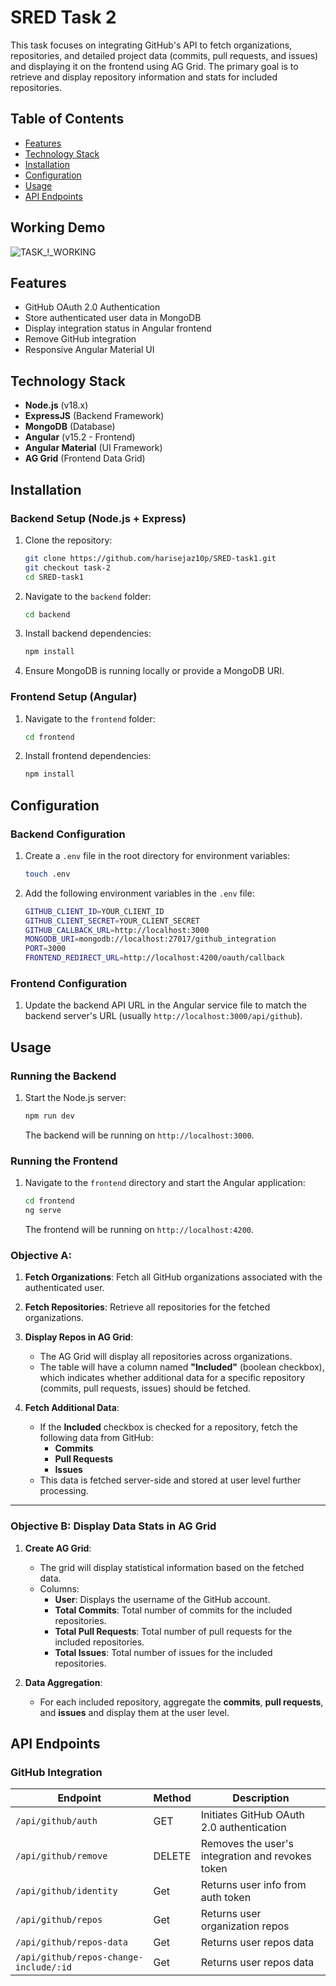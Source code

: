 # SRED Task 2

This task focuses on integrating GitHub's API to fetch organizations, repositories, and detailed project data (commits, pull requests, and issues) and displaying it on the frontend using AG Grid. The primary goal is to retrieve and display repository information and stats for included repositories.

## Table of Contents
- [Features](#features)
- [Technology Stack](#technology-stack)
- [Installation](#installation)
- [Configuration](#configuration)
- [Usage](#usage)
- [API Endpoints](#api-endpoints)

## Working Demo
![TASK_!_WORKING](https://github.com/user-attachments/assets/838e05ce-9c27-4637-84f8-7839aed24993)

## Features
- GitHub OAuth 2.0 Authentication
- Store authenticated user data in MongoDB
- Display integration status in Angular frontend
- Remove GitHub integration
- Responsive Angular Material UI

## Technology Stack
- **Node.js** (v18.x)
- **ExpressJS** (Backend Framework)
- **MongoDB** (Database)
- **Angular** (v15.2 - Frontend)
- **Angular Material** (UI Framework)
- **AG Grid** (Frontend Data Grid)

## Installation

### Backend Setup (Node.js + Express)

1. Clone the repository:

    ```bash
    git clone https://github.com/harisejaz10p/SRED-task1.git
    git checkout task-2
    cd SRED-task1
    ```
2. Navigate to the `backend` folder:

    ```bash
    cd backend
    ```
3. Install backend dependencies:

    ```bash
    npm install
    ```

3. Ensure MongoDB is running locally or provide a MongoDB URI.

### Frontend Setup (Angular)

1. Navigate to the `frontend` folder:

    ```bash
    cd frontend
    ```

2. Install frontend dependencies:

    ```bash
    npm install
    ```

## Configuration

### Backend Configuration

1. Create a `.env` file in the root directory for environment variables:

    ```bash
    touch .env
    ```

2. Add the following environment variables in the `.env` file:

    ```bash
    GITHUB_CLIENT_ID=YOUR_CLIENT_ID
    GITHUB_CLIENT_SECRET=YOUR_CLIENT_SECRET
    GITHUB_CALLBACK_URL=http://localhost:3000
    MONGODB_URI=mongodb://localhost:27017/github_integration
    PORT=3000
    FRONTEND_REDIRECT_URL=http://localhost:4200/oauth/callback
    ```

### Frontend Configuration

1. Update the backend API URL in the Angular service file to match the backend server's URL (usually `http://localhost:3000/api/github`).

## Usage

### Running the Backend

1. Start the Node.js server:

    ```bash
    npm run dev
    ```

    The backend will be running on `http://localhost:3000`.

### Running the Frontend

1. Navigate to the `frontend` directory and start the Angular application:

    ```bash
    cd frontend
    ng serve
    ```

    The frontend will be running on `http://localhost:4200`.

### Objective A:
1. **Fetch Organizations**: Fetch all GitHub organizations associated with the authenticated user.
   
2. **Fetch Repositories**: Retrieve all repositories for the fetched organizations.
   
3. **Display Repos in AG Grid**:
   - The AG Grid will display all repositories across organizations.
   - The table will have a column named **"Included"** (boolean checkbox), which indicates whether additional data for a specific repository (commits, pull requests, issues) should be fetched.

4. **Fetch Additional Data**: 
   - If the **Included** checkbox is checked for a repository, fetch the following data from GitHub:
     - **Commits**
     - **Pull Requests**
     - **Issues**
   - This data is fetched server-side and stored at user level further processing.

---

### Objective B: Display Data Stats in AG Grid
1. **Create AG Grid**:
   - The grid will display statistical information based on the fetched data.
   - Columns:
     - **User**: Displays the username of the GitHub account.
     - **Total Commits**: Total number of commits for the included repositories.
     - **Total Pull Requests**: Total number of pull requests for the included repositories.
     - **Total Issues**: Total number of issues for the included repositories.

2. **Data Aggregation**:
   - For each included repository, aggregate the **commits**, **pull requests**, and **issues** and display them at the user level.
   
   
## API Endpoints

### GitHub Integration

| Endpoint                              | Method | Description                                      |
|---------------------------------------|--------|--------------------------------------------------|
| `/api/github/auth`                    | GET    | Initiates GitHub OAuth 2.0 authentication         |
| `/api/github/remove`                  | DELETE | Removes the user's integration and revokes token  |
| `/api/github/identity`                | Get    | Returns user info from auth token                 |
| `/api/github/repos`                   | Get    | Returns user organization repos                   |
| `/api/github/repos-data`              | Get    | Returns user repos data                           |
| `/api/github/repos-change-include/:id`| Get    | Returns user repos data                           |